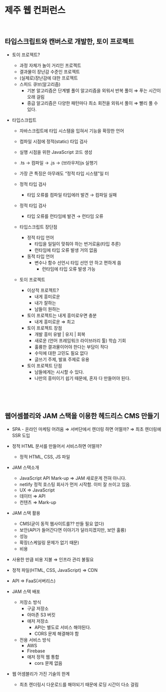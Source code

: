 # 제주 웹 컨퍼런스

<br>

## 타입스크립트와 캔버스로 개발한, 토이 프로젝트

- 토이 프로젝트?
  - 과정 자체가 놀이 거리인 프로젝트
  - 결과물이 장난감 수준인 프로젝트
  - (실제로)장난감에 대한 프로젝트
  - 스피드 큐브(알고리즘)
    - 기본 알고리즘은 단계별 풀이 알고리즘을 외워서 반복 풀이 ⇒ 푸는 시간이 오래 걸림
    - 중급 알고리즘은 다양한 패턴마다 최소 회전을 외워서 풀이 ⇒ 빨리 풀 수 있다.
- 타입스크립트

  - 자바스크립트에 타입 시스템을 입혀서 기능을 확장한 언어
  - 컴파일 시점에 정적(static) 타입 검사
  - 실행 시점을 위한 JavaScript 코드 생성
  - .ts → 컴파일 → .js → (브라우저)js 실행기
  - 가장 큰 특징은 아무래도 “정적 타입 시스템”일 터
  - 정적 타입 검사
    - 타입 오류를 컴파일 타입에러 발견 → 컴파일 실패
  - 정적 타입 검사

    - 타입 오류를 런타임에 발견 → 런타임 오류

  - 타입스크립트 장단점
    - 정적 타입 언어
      - 타입을 일일이 맞춰야 하는 번거로움(타입 추론)
      - 런타임에 타입 오류 발생 거의 없음
    - 동적 타입 언어
      - 변수나 함수 선언시 타입 선언 안 하고 편하게 씀
        - 런타임에 타입 오류 발생 가능
  - 토이 프로젝트
    - 이상적 프로젝트?
      - 내게 흥미로운
      - 내가 잘하는
      - 남들이 원하는
    - 토이 프로젝트는 내게 흥미로우면 충분
      - 내게 흥미로운 ⇒ 최고
    - 토이 프로젝트 장점
      - 개발 흥미 유발 | 유지 | 회복
      - 새로운 (언어 프레임워크 라이브러리 툴) 학습 기회
      - 훌륭한 결과물이어야 한다는 부담이 적다
      - 수익에 대한 고민도 필요 없다
      - 글쓰기 주제, 발표 주제로 유용
    - 토이 프로젝트 단점
      - 남들에게는 시시할 수 있다.
      - 나만의 흥미이기 쉽기 때문에, 혼자 다 만들어야 된다.

<br><br><br>

## 웹어셈블리와 JAM 스택을 이용한 헤드리스 CMS 만들기

- SPA - 온라인 마케팅 어려움 ⇒ 서버단에서 렌더링 하면 어떨까? ⇒ 최초 렌더링에 SSR 도입
- 정적 HTML 문서를 만들어서 서비스하면 어떨까?

  - 정적 HTML, CSS, JS 파일

- JAM 스택소개
  - JavaScript API Mark-up ⇒ JAM 새로운게 전혀 아니다.
  - netlify 정적 호스팅 회사가 먼저 시작함. 이미 잘 쓰이고 있음.
  - UX ⇒ JavaScript
  - 데이터 ⇒ API
  - 컨텐츠 ⇒ Mark-up
- JAM 스택 활용
  - CMS(굳이 동적 웹사이트를?? 만들 필요 없다)
  - 보안(API가 들어간다면 이야기가 달라지겠지만, 보안 훌륭)
  - 성능
  - 확장(스케일링 문제가 없기 때문)
  - 비용
- 사용한 만큼 비용 지불 ⇒ 인프라 관리 불필요
- 정적 파일(HTML, CSS, JavaScript) ⇒ CDN
- API ⇒ FaaS(서버리스)

- JAM 스택 배포
  - 저장소 방식
    - 구글 저장소
    - 아마존 S3 버킷
    - 애저 저장소
      - API는 별도로 서비스 해야된다.
      - CORS 문제 해결해야 함
  - 전용 서비스 방식
    - AWS
    - Firebase
    - 애저 정적 웹 통합
      - cors 문제 없음
- 웹 어셈블리가 가진 기술의 한계
  - 최초 렌더링시 다운로드를 해야되기 때문에 로딩 시간이 다소 걸림

